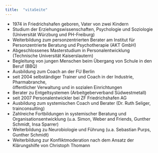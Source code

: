 ```yaml
---
title:  "vitaSeite"
---
```

* 1974 in Friedrichshafen geboren, Vater von zwei Kindern
* Studium der Erziehungswissenschaften, Psychologie und Soziologie
<br>(Universität Würzburg und PH-Freiburg)
* Weiterbildung zum personzentrierten Berater am Institut für Personzentrierte Beratung und Psychotherapie (AKT GmbH)
* Abgeschlossenes Masterstudium in Personalentwicklung
<br>(Technische Universität Kaiserslautern)
* Begleitung von jungen Menschen beim Übergang von Schule in den Beruf (BBQ)
* Ausbildung zum Coach an der FU Berlin
* seit 2004 selbständiger Trainer und Coach in der Industrie, Pharmabranche,
<br> öffentlicher Verwaltung und in sozialen Einrichtungen
* Berater zu Entgeltsystemen (Arbeitgeberverband Südwestmetall)
* seit 2007 Personalentwickler bei ZF Friedrichshafen AG
* Ausbildung zum systemischen Coach und Berater (Dr. Ruth Seliger, trainconsulting)
* Zahlreiche Fortbildungen in systemischer Beratung und Organisationsentwicklung (u.a. Simon, Weber and Friends, Gunther Schmidt, Insa Sparrer)
* Weiterbildung zu Neurobiologie und Führung (u.a. Sebastian Purps, Gunther Schmidt)
* Weiterbildung zur Konfliktmoderation nach dem Ansatz der Klärungshilfe von Christoph Thomann
